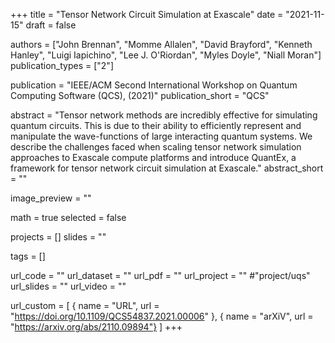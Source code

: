 +++
title = "Tensor Network Circuit Simulation at Exascale"
date = "2021-11-15"
draft = false

authors = ["John Brennan", "Momme Allalen", "David Brayford", "Kenneth Hanley", "Luigi Iapichino", "Lee J. O'Riordan", "Myles Doyle", "Niall Moran"]
publication_types = ["2"]

publication = "IEEE/ACM Second International Workshop on Quantum Computing Software (QCS), (2021)"
publication_short = "QCS"

abstract = "Tensor network methods are incredibly effective for simulating quantum circuits. This is due to their ability to efficiently represent and manipulate the wave-functions of large interacting quantum systems. We describe the challenges faced when scaling tensor network simulation approaches to Exascale compute platforms and introduce QuantEx, a framework for tensor network circuit simulation at Exascale."
abstract_short = ""

image_preview = ""

math = true
selected = false

projects = []
slides = ""

tags = []

url_code = ""
url_dataset = ""
url_pdf = ""
url_project = "" #"project/uqs"
url_slides = ""
url_video = ""

url_custom = [
    { name = "URL", url = "https://doi.org/10.1109/QCS54837.2021.00006" },
    { name = "arXiV", url = "https://arxiv.org/abs/2110.09894"}
]
+++
